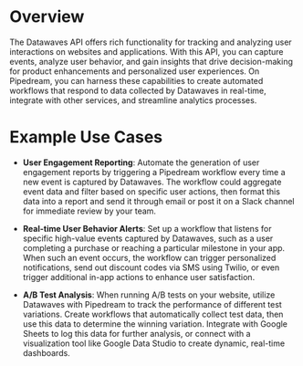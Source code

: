 # Overview

The Datawaves API offers rich functionality for tracking and analyzing user interactions on websites and applications. With this API, you can capture events, analyze user behavior, and gain insights that drive decision-making for product enhancements and personalized user experiences. On Pipedream, you can harness these capabilities to create automated workflows that respond to data collected by Datawaves in real-time, integrate with other services, and streamline analytics processes.

# Example Use Cases

- **User Engagement Reporting**: Automate the generation of user engagement reports by triggering a Pipedream workflow every time a new event is captured by Datawaves. The workflow could aggregate event data and filter based on specific user actions, then format this data into a report and send it through email or post it on a Slack channel for immediate review by your team.

- **Real-time User Behavior Alerts**: Set up a workflow that listens for specific high-value events captured by Datawaves, such as a user completing a purchase or reaching a particular milestone in your app. When such an event occurs, the workflow can trigger personalized notifications, send out discount codes via SMS using Twilio, or even trigger additional in-app actions to enhance user satisfaction.

- **A/B Test Analysis**: When running A/B tests on your website, utilize Datawaves with Pipedream to track the performance of different test variations. Create workflows that automatically collect test data, then use this data to determine the winning variation. Integrate with Google Sheets to log this data for further analysis, or connect with a visualization tool like Google Data Studio to create dynamic, real-time dashboards.
